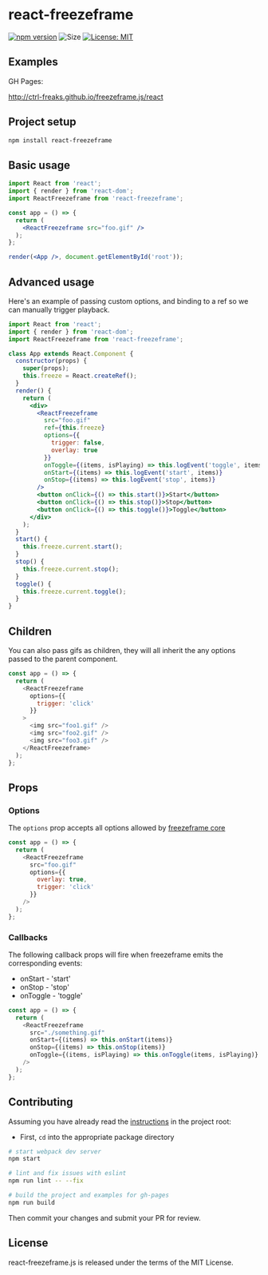 # react-freezeframe

[![npm version](https://badge.fury.io/js/react-freezeframe.svg)](https://badge.fury.io/js/react-freezeframe)
![Size](https://img.shields.io/github/size/ctrl-freaks/freezeframe.js/packages/react-freezeframe/dist/ReactFreezeframe.js.svg)
[![License: MIT](https://img.shields.io/badge/License-MIT-blue.svg)](https://opensource.org/licenses/MIT)

## Examples

GH Pages:

http://ctrl-freaks.github.io/freezeframe.js/react

## Project setup

```bash
npm install react-freezeframe
```

## Basic usage

```jsx
import React from 'react';
import { render } from 'react-dom';
import ReactFreezeframe from 'react-freezeframe';

const app = () => {
  return (
    <ReactFreezeframe src="foo.gif" />
  );
};

render(<App />, document.getElementById('root'));
```

## Advanced usage

Here's an example of passing custom options, and binding to a ref so we can manually trigger playback.

```jsx
import React from 'react';
import { render } from 'react-dom';
import ReactFreezeframe from 'react-freezeframe';

class App extends React.Component {
  constructor(props) {
    super(props);
    this.freeze = React.createRef();
  }
  render() {
    return (
      <div>
        <ReactFreezeframe
          src="foo.gif"
          ref={this.freeze}
          options={{
            trigger: false,
            overlay: true
          }}
          onToggle={(items, isPlaying) => this.logEvent('toggle', items, isPlaying)}
          onStart={(items) => this.logEvent('start', items)}
          onStop={(items) => this.logEvent('stop', items)}
        />
        <button onClick={() => this.start()}>Start</button>
        <button onClick={() => this.stop()}>Stop</button>
        <button onClick={() => this.toggle()}>Toggle</button>
      </div>
    );
  }
  start() {
    this.freeze.current.start();
  }
  stop() {
    this.freeze.current.stop();
  }
  toggle() {
    this.freeze.current.toggle();
  }
}
```

## Children

You can also pass gifs as children, they will all inherit the any options passed to the parent component.

```js
const app = () => {
  return (
    <ReactFreezeframe
      options={{
        trigger: 'click'
      }}
    >
      <img src="foo1.gif" />
      <img src="foo2.gif" />
      <img src="foo3.gif" />
    </ReactFreezeframe>
  );
};
```

## Props

### Options

The `options` prop accepts all options allowed by [freezeframe core](../freezeframe)

```js
const app = () => {
  return (
    <ReactFreezeframe
      src="foo.gif"
      options={{
        overlay: true,
        trigger: 'click'
      }}
    />
  );
};
```

### Callbacks

The following callback props will fire when freezeframe emits the corresponding events:

- onStart - 'start'
- onStop - 'stop'
- onToggle - 'toggle'

```js
const app = () => {
  return (
    <ReactFreezeframe
      src="./something.gif"
      onStart={(items) => this.onStart(items)}
      onStop={(items) => this.onStop(items)}
      onToggle={(items, isPlaying) => this.onToggle(items, isPlaying)}
    />
  );
};
```

## Contributing

Assuming you have already read the [instructions](../../README.md) in the project root:

- First, `cd` into the appropriate package directory

```bash
# start webpack dev server
npm start
```

```bash
# lint and fix issues with eslint
npm run lint -- --fix
```

```bash
# build the project and examples for gh-pages
npm run build
```

Then commit your changes and submit your PR for review.

## License

react-freezeframe.js is released under the terms of the MIT License.
